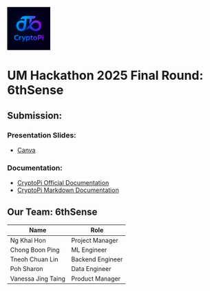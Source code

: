 <img src="assets/cryptopi_logo.png" alt="CryptoPi Logo" width="100"/>

# UM Hackathon 2025 Final Round: 6thSense

## Submission:

### Presentation Slides:

- [Canva](https://www.canva.com/design/DAGkVzm-wM8/OcP3ndDx7Df2SLinLGI8Ig/view?utm_content=DAGkVzm-wM8&utm_campaign=designshare&utm_medium=link2&utm_source=uniquelinks&utlId=h6ab8f98cd7)

### Documentation:

- [CryptoPi Official Documentation](https://nkhon831.github.io/CryptoPi/)
- [CryptoPi Markdown Documentation](./cryptopi-docs/docs/)

<!-- ## UM Hackathon 2025 Preliminary Round: 6thSense

### Submission:

#### Prototype:

- [Lucidchart](https://lucid.app/lucidchart/95860ad1-6bf8-45e8-9e23-ed220dede91e/edit?viewport_loc=5154%2C-1194%2C3409%2C1417%2Cf~U95iUYWTq-&invitationId=inv_282566a2-a946-4eab-b096-b330419bc219)
- [Architecture Conceptual Diagram](https://drive.google.com/file/d/1tDgkqI2eCIkOLn0PU1VKwBHUXIocAfIY/view?usp=sharing)

#### Presentation Slides:

- [Canva](https://www.canva.com/design/DAGkVzm-wM8/OcP3ndDx7Df2SLinLGI8Ig/view?utm_content=DAGkVzm-wM8&utm_campaign=designshare&utm_medium=link2&utm_source=uniquelinks&utlId=h6ab8f98cd7) -->

## Our Team: **6thSense**

| Name               | Role             |
| ------------------ | ---------------- |
| Ng Khai Hon        | Project Manager  |
| Chong Boon Ping    | ML Engineer      |
| Tneoh Chuan Lin    | Backend Engineer |
| Poh Sharon         | Data Engineer    |
| Vanessa Jing Taing | Product Manager  |
